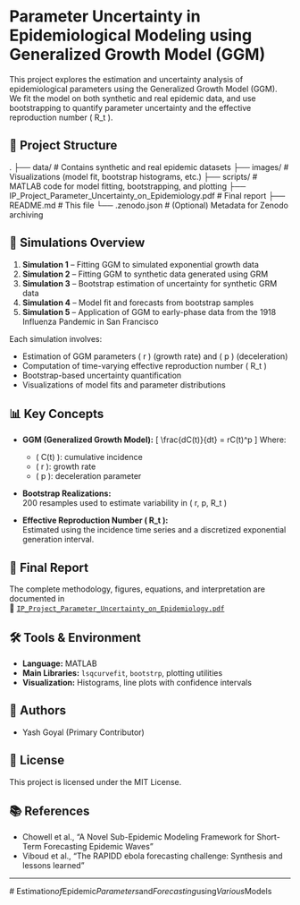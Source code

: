 # Parameter Uncertainty in Epidemiological Modeling using Generalized Growth Model (GGM)

This project explores the estimation and uncertainty analysis of epidemiological parameters using the Generalized Growth Model (GGM). We fit the model on both synthetic and real epidemic data, and use bootstrapping to quantify parameter uncertainty and the effective reproduction number \( R_t \).

## 📁 Project Structure

. ├── data/ # Contains synthetic and real epidemic datasets ├── images/ # Visualizations (model fit, bootstrap histograms, etc.) ├── scripts/ # MATLAB code for model fitting, bootstrapping, and plotting ├── IP_Project_Parameter_Uncertainty_on_Epidemiology.pdf # Final report ├── README.md # This file └── .zenodo.json # (Optional) Metadata for Zenodo archiving


## 📌 Simulations Overview

1. **Simulation 1** – Fitting GGM to simulated exponential growth data  
2. **Simulation 2** – Fitting GGM to synthetic data generated using GRM  
3. **Simulation 3** – Bootstrap estimation of uncertainty for synthetic GRM data  
4. **Simulation 4** – Model fit and forecasts from bootstrap samples  
5. **Simulation 5** – Application of GGM to early-phase data from the 1918 Influenza Pandemic in San Francisco

Each simulation involves:
- Estimation of GGM parameters \( r \) (growth rate) and \( p \) (deceleration)
- Computation of time-varying effective reproduction number \( R_t \)
- Bootstrap-based uncertainty quantification
- Visualizations of model fits and parameter distributions

## 📊 Key Concepts

- **GGM (Generalized Growth Model):**
  \[
  \frac{dC(t)}{dt} = rC(t)^p
  \]
  Where:
  - \( C(t) \): cumulative incidence
  - \( r \): growth rate
  - \( p \): deceleration parameter

- **Bootstrap Realizations:**  
  200 resamples used to estimate variability in \( r, p, R_t \)

- **Effective Reproduction Number \( R_t \):**  
  Estimated using the incidence time series and a discretized exponential generation interval.

## 📄 Final Report

The complete methodology, figures, equations, and interpretation are documented in  
📌 [`IP_Project_Parameter_Uncertainty_on_Epidemiology.pdf`](./Report/IP_Project_Parameter_Uncertainty_on_Epidemiology.pdf)

## 🛠 Tools & Environment

- **Language:** MATLAB  
- **Main Libraries:** `lsqcurvefit`, `bootstrp`, plotting utilities  
- **Visualization:** Histograms, line plots with confidence intervals

## 🧠 Authors

- Yash Goyal (Primary Contributor)

## 📜 License

This project is licensed under the MIT License.

## 📚 References

- Chowell et al., “A Novel Sub-Epidemic Modeling Framework for Short-Term Forecasting Epidemic Waves”  
- Viboud et al., “The RAPIDD ebola forecasting challenge: Synthesis and lessons learned”

---

#   E s t i m a t i o n _ o f _ E p i d e m i c _ P a r a m e t e r s _ a n d _ F o r e c a s t i n g _ u s i n g _ V a r i o u s _ M o d e l s  
 